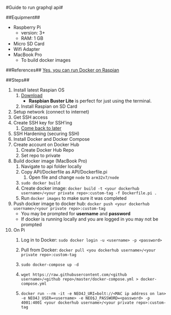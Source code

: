 #Guide to run graphql api#

##Equipment##
* Raspberry Pi
	* version: 3+
	* RAM: 1 GB
* Micro SD Card
* Wifi Adapter
* MacBook Pro
	* To build docker images

##References##
[Yes, you can run Docker on Raspian](https://withblue.ink/2019/07/13/yes-you-can-run-docker-on-raspbian.html)

##Steps##

1. Install latest Raspian OS
	1. [Download](https://www.raspberrypi.org/downloads/raspbian/)
		* **Raspbian Buster Lite** is perfect for just using the terminal.
	1. Install Raspian on SD Card 
1. Setup network (connect to internet)
1. Get SSH access
1. Create SSH key for SSH'ing
	1. [Come back to later](https://www.raspberrypi.org/documentation/configuration/security.md)
1. SSH Hardening (securing SSH)
1. Install Docker and Docker Compose
1. Create account on Docker Hub
	1. Create Docker Hub Repo
	1. Set repo to private
1. Build docker image (MacBook Pro)
	1. Navigate to api folder locally
	1. Copy API/Dockerfile as API/Dockerfile.pi
		1. Open file and change `node` to `arm32v7/node`
	1. `sudo docker build`
	1. Create docker image: `docker build -t <your dockerhub username>/<your private repo>:custom-tag -f Dockerfile.pi .`
	1. Run `docker images` to make sure it was completed
1. Push docker image to docker hub: `docker push <your dockerhub username>/<your private repo>:custom-tag`
	* You may be prompted for **username** and **password**
	* If docker is running locally and you are logged in you may not be prompted
1. On Pi
	1. Log in to Docker: `sudo docker login -u <username> -p <password>`
	1. Pull from Docker: `docker pull <you dockerhub username>/<your private repo>:custom-tag`

	1. `sudo docker-compose up -d`

	1. `wget https://raw.githubusercontent.com/<github username>/<github repo>/master/docker-compose.yml > docker-compose.yml`
	1. `docker run --rm -it -e NEO4J_URI=bolt://<MAC ip address on lan> -e NEO4J_USER=<username> -e NEO$J_PASSWORD=<password> -p 4001:4001 <your dockerhub username>/<your private repo>:custom-tag`